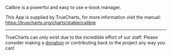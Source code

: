 Calibre is a powerful and easy to use e-book manager.

This App is supplied by TrueCharts, for more information visit the manual: https://truecharts.org/charts/stable/calibre

---

TrueCharts can only exist due to the incredible effort of our staff.
Please consider making a [donation](https://truecharts.org/docs/about/sponsor) or contributing back to the project any way you can!
